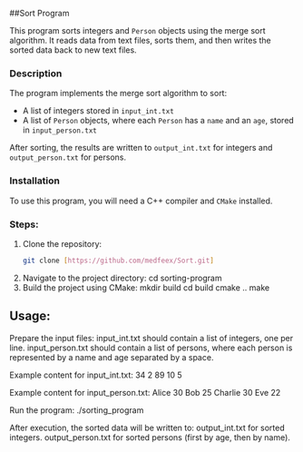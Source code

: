 ##Sort Program

This program sorts integers and `Person` objects using the merge sort algorithm. It reads data from text files, sorts them, and then writes the sorted data back to new text files.

### Description

The program implements the merge sort algorithm to sort:
- A list of integers stored in `input_int.txt`
- A list of `Person` objects, where each `Person` has a `name` and an `age`, stored in `input_person.txt`

After sorting, the results are written to `output_int.txt` for integers and `output_person.txt` for persons.

### Installation

To use this program, you will need a C++ compiler and `CMake` installed.

### Steps:

1. Clone the repository:
   ```bash
   git clone [https://github.com/medfeex/Sort.git]
2. Navigate to the project directory:
   cd sorting-program
3. Build the project using CMake: 
   mkdir build
   cd build
   cmake ..
   make
   
## Usage:

Prepare the input files:
input_int.txt should contain a list of integers, one per line.
input_person.txt should contain a list of persons, where each person is represented by a name and age separated by a space.

Example content for input_int.txt:
34
2
89
10
5

Example content for input_person.txt:
Alice 30
Bob 25
Charlie 30
Eve 22

Run the program:
./sorting_program

After execution, the sorted data will be written to:
output_int.txt for sorted integers.
output_person.txt for sorted persons (first by age, then by name).
